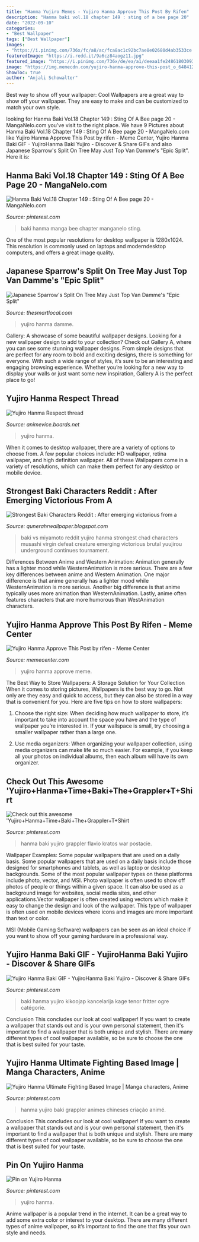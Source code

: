 ```yaml
---
title: "Hanma Yujiro Memes - Yujiro Hanma Approve This Post By Rifen"
description: "Hanma baki vol.18 chapter 149 : sting of a bee page 20"
date: "2022-09-10"
categories:
- "Best Wallpaper"
tags: ["Best Wallpaper"]
images:
- "https://i.pinimg.com/736x/fc/a8/ac/fca8ac1c92bc7ae8e02680d4ab3533ce.jpg"
featuredImage: "https://i.redd.it/9a6cz84aogz11.jpg"
featured_image: "https://i.pinimg.com/736x/de/ea/a1/deeaa1fe24861803093f0fa88e4a81c1.jpg"
image: "https://img.memecdn.com/yujiro-hanma-approve-this-post_o_6484125.jpg"
ShowToc: true
author: "Anjali Schowalter"
---
```



Best way to show off your wallpaper:
Cool Wallpapers are a great way to show off your wallpaper. They are easy to make and can be customized to match your own style.

	

		
looking for Hanma Baki Vol.18 Chapter 149 : Sting Of A Bee page 20 - MangaNelo.com you've visit to the right place. We have 9 Pictures about Hanma Baki Vol.18 Chapter 149 : Sting Of A Bee page 20 - MangaNelo.com like Yujiro Hanma Approve This Post by rifen - Meme Center, Yujiro Hanma Baki GIF - YujiroHanma Baki Yujiro - Discover &amp; Share GIFs and also Japanese Sparrow&#039;s Split On Tree May Just Top Van Damme&#039;s &quot;Epic Split&quot;. Here it is:
		
    
## Hanma Baki Vol.18 Chapter 149 : Sting Of A Bee Page 20 - MangaNelo.com

<img loading=lazy src="https://i.pinimg.com/736x/b0/f2/32/b0f2323bcc6a0614b2329dc02db38cab.jpg" onerror="this.onerror=null;this.src='https://tse2.mm.bing.net/th?id=OIP.bTQF_tOi-XCfQjJB4hEMMAHaKd&amp;pid=15.1';" alt="Hanma Baki Vol.18 Chapter 149 : Sting Of A Bee page 20 - MangaNelo.com">

_Source: pinterest.com_

>baki hanma manga bee chapter manganelo sting. 

	

One of the most popular resolutions for desktop wallpaper is 1280x1024. This resolution is commonly used on laptops and moderndesktop computers, and offers a great image quality.

    
## Japanese Sparrow&#039;s Split On Tree May Just Top Van Damme&#039;s &quot;Epic Split&quot;

<img loading=lazy src="https://thesmartlocal.com/japan/wp-content/uploads/2021/01/Japanese-sparrows-split-on-tree-6.png" onerror="this.onerror=null;this.src='https://tse3.mm.bing.net/th?id=OIP.kWJR_d7w_05lddcV4kQKEQHaHC&amp;pid=15.1';" alt="Japanese Sparrow&#039;s Split On Tree May Just Top Van Damme&#039;s &quot;Epic Split&quot;">

_Source: thesmartlocal.com_

>yujiro hanma damme. 

	

Gallery: A showcase of some beautiful wallpaper designs.
Looking for a new wallpaper design to add to your collection? Check out Gallery A, where you can see some stunning wallpaper designs. From simple designs that are perfect for any room to bold and exciting designs, there is something for everyone. With such a wide range of styles, it’s sure to be an interesting and engaging browsing experience. Whether you’re looking for a new way to display your walls or just want some new inspiration, Gallery A is the perfect place to go!





	
	
    
## Yujiro Hanma Respect Thread

<img loading=lazy src="http://i.imgur.com/z0pEl28.png" onerror="this.onerror=null;this.src='https://tse1.mm.bing.net/th?id=OIP.TpEKDYDZyYqxl4hvB6mlfgHaNK&amp;pid=15.1';" alt="Yujiro Hanma Respect thread">

_Source: animevice.boards.net_

>yujiro hanma. 

	

When it comes to desktop wallpaper, there are a variety of options to choose from. A few popular choices include: HD wallpaper, retina wallpaper, and high definition wallpaper. All of these Wallpapers come in a variety of resolutions, which can make them perfect for any desktop or mobile device. 

    
## Strongest Baki Characters Reddit : After Emerging Victorious From A

<img loading=lazy src="https://i.redd.it/9a6cz84aogz11.jpg" onerror="this.onerror=null;this.src='https://tse1.mm.bing.net/th?id=OIP.4kx6PiTB-xCiHKJHctkWogHaEB&amp;pid=15.1';" alt="Strongest Baki Characters Reddit : After emerging victorious from a">

_Source: qunerahrwallpaper.blogspot.com_

>baki vs miyamoto reddit yujiro hanma strongest chad characters musashi virgin defeat creature emerging victorious brutal yuujirou underground continues tournament. 

	

Differences Between Anime and Western Animation: Animation generally has a lighter mood while WesternAnimation is more serious.
There are a few key differences between anime and Western Animation. One major difference is that anime generally has a lighter mood while WesternAnimation is more serious. Another big difference is that anime typically uses more animation than WesternAnimation. Lastly, anime often features characters that are more humorous than WestAnimation characters.

    
## Yujiro Hanma Approve This Post By Rifen - Meme Center

<img loading=lazy src="https://img.memecdn.com/yujiro-hanma-approve-this-post_o_6484125.jpg" onerror="this.onerror=null;this.src='https://tse2.mm.bing.net/th?id=OIP.kYkIww0ZZUcE3HDq60qO0QHam-&amp;pid=15.1';" alt="Yujiro Hanma Approve This Post by rifen - Meme Center">

_Source: memecenter.com_

>yujiro hanma approve meme. 

	

The Best Way to Store Wallpapers: A Storage Solution for Your Collection
When it comes to storing pictures, Wallpapers is the best way to go. Not only are they easy and quick to access, but they can also be stored in a way that is convenient for you. Here are five tips on how to store wallpapers:
1) Choose the right size: When deciding how much wallpaper to store, it’s important to take into account the space you have and the type of wallpaper you’re interested in. If your wallspace is small, try choosing a smaller wallpaper rather than a large one.

2) Use media organizers: When organizing your wallpaper collection, using media organizers can make life so much easier. For example, if you keep all your photos on individual albums, then each album will have its own organizer.

    
## Check Out This Awesome &#039;Yujiro+Hanma+Time+Baki+The+Grappler+T+Shirt

<img loading=lazy src="https://i.pinimg.com/736x/9f/e9/0d/9fe90d7d1063d9c93a391ca2a43cb29c.jpg" onerror="this.onerror=null;this.src='https://tse3.mm.bing.net/th?id=OIP.z3EplXojzYDsuxfYqXEYwwHaHa&amp;pid=15.1';" alt="Check out this awesome &#039;Yujiro+Hanma+Time+Baki+The+Grappler+T+Shirt">

_Source: pinterest.com_

>hanma baki yujiro grappler flavio kratos war postacie. 

	

Wallpaper Examples: Some popular wallpapers that are used on a daily basis.
Some popular wallpapers that are used on a daily basis include those designed for smartphones and tablets, as well as laptop or desktop backgrounds. Some of the most popular wallpaper types on these platforms include photo, vector, and MSI. 
Photo wallpaper is often used to show off photos of people or things within a given space. It can also be used as a background image for websites, social media sites, and other applications.Vector wallpaper is often created using vectors which make it easy to change the design and look of the wallpaper. This type of wallpaper is often used on mobile devices where icons and images are more important than text or color. 

MSI (Mobile Gaming Software) wallpapers can be seen as an ideal choice if you want to show off your gaming hardware in a professional way.

    
## Yujiro Hanma Baki GIF - YujiroHanma Baki Yujiro - Discover &amp; Share GIFs

<img loading=lazy src="https://i.pinimg.com/736x/de/ea/a1/deeaa1fe24861803093f0fa88e4a81c1.jpg" onerror="this.onerror=null;this.src='https://tse3.mm.bing.net/th?id=OIP.eMwznPJ_jocbSi0fJRbaIQHaEI&amp;pid=15.1';" alt="Yujiro Hanma Baki GIF - YujiroHanma Baki Yujiro - Discover &amp; Share GIFs">

_Source: pinterest.com_

>baki hanma yujiro kikoojap kancelarija kage tenor fritter ogre catégorie. 

	

Conclusion
This concludes our look at cool wallpaper! If you want to create a wallpaper that stands out and is your own personal statement, then it's important to find a wallpaper that is both unique and stylish. There are many different types of cool wallpaper available, so be sure to choose the one that is best suited for your taste.

    
## Yujiro Hanma Ultimate Fighting Based Image | Manga Characters, Anime

<img loading=lazy src="https://i.pinimg.com/736x/fc/a8/ac/fca8ac1c92bc7ae8e02680d4ab3533ce.jpg" onerror="this.onerror=null;this.src='https://tse1.mm.bing.net/th?id=OIP.jV5YIgv3aqNpM2K4d1U2iQHaJH&amp;pid=15.1';" alt="Yujiro Hanma Ultimate Fighting Based Image | Manga characters, Anime">

_Source: pinterest.com_

>hanma yujiro baki grappler animes chineses criação animé. 

	

Conclusion
This concludes our look at cool wallpaper! If you want to create a wallpaper that stands out and is your own personal statement, then it's important to find a wallpaper that is both unique and stylish. There are many different types of cool wallpaper available, so be sure to choose the one that is best suited for your taste.

    
## Pin On Yujiro Hanma

<img loading=lazy src="https://i.pinimg.com/originals/83/ea/e4/83eae439fbffbd2eaf0e60c80d74f020.jpg" onerror="this.onerror=null;this.src='https://tse3.mm.bing.net/th?id=OIP.bqJ0qpl-A2HU2qqg4CIJkwHaEK&amp;pid=15.1';" alt="Pin on Yujiro Hanma">

_Source: pinterest.com_

>yujiro hanma. 

	

Anime wallpaper is a popular trend in the internet. It can be a great way to add some extra color or interest to your desktop. There are many different types of anime wallpaper, so it’s important to find the one that fits your own style and needs.

